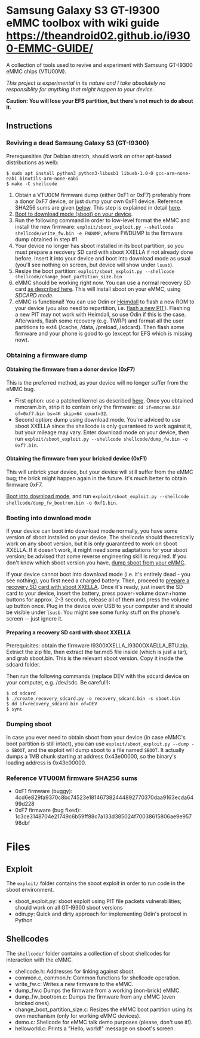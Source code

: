 # Samsung Galaxy S3 GT-I9300 eMMC toolbox with wiki guide https://theandroid02.github.io/i9300-EMMC-GUIDE/


A collection of tools used to revive and experiment with Samsung GT-I9300 eMMC chips (VTU00M).

*This project is experimental in its nature and I take absolutely no responsiblity for anything that might happen to your device.*

**Caution: You will lose your EFS partition, but there's not much to do about it.**

## Instructions

### Reviving a dead Samsung Galaxy S3 (GT-I9300)

Prerequesities (for Debian stretch, should work on other apt-based distributions as well):
```shell
$ sudo apt install python3 python3-libusb1 libusb-1.0-0 gcc-arm-none-eabi binutils-arm-none-eabi
$ make -C shellcode
```

1. Obtain a VTU00M firmware dump (either 0xF1 or 0xF7) preferably from a donor 0xF7 device, or just dump your own 0xF1 device. Reference SHA256 sums are given [below](#reference-vtu00m-firmware-sha256-sums). This step is explained in detail [here](#obtaining-a-firmware-dump).
2. [Boot to download mode (sboot) on your device](#booting-into-download-mode).
3. Run the following command in order to low-level format the eMMC and install the new firmware:
	`exploit/sboot_exploit.py --shellcode shellcode/write_fw.bin -e FWDUMP`,
    where FWDUMP is the firmware dump obtained in step #1.
4. Your device no longer has sboot installed in its boot partition, so you must prepare a recovery SD card with sboot XXELLA if not already done before. Insert it into your device and boot into download mode as usual (you'll see nothing on screen, but device will show under `lsusb`).
5. Resize the boot partition:
	`exploit/sboot_exploit.py --shellcode shellcode/change_boot_partition_size.bin`
6. eMMC should be working right now. You can use a normal recovery SD card [as described here](https://forum.xda-developers.com/galaxy-s3/general/galaxy-s-iii-gt-i9300-hard-brick-fix-t1916796). This will install sboot on your eMMC, using *SDCARD mode*.
7. eMMC is functional! You can use Odin or [Heimdall](https://github.com/Benjamin-Dobell/Heimdall) to flash a new ROM to your device (you also need to repartition, i.e. [flash a new PIT](https://forum.xda-developers.com/galaxy-s3/help/solved-pit-bricked-dead-problem-gt-t2535367)). Flashing a new PIT may not work with Heimdall, so use Odin if this is the case. Afterwards, flash some recovery (e.g. TWRP) and format all the user partitions to ext4 (/cache, /data, /preload, /sdcard). Then flash some firmware and your phone is good to go (except for EFS which is missing now).

### Obtaining a firmware dump

#### Obtaining the firmware from a donor device (0xF7)

This is the preferred method, as your device will no longer suffer from the eMMC bug.

* First option: use a patched kernel as described [here](https://forum.xda-developers.com/showpost.php?p=37936242&postcount=72). Once you obtained mmcram.bin, strip it to contain only the firmware: `dd if=mmcram.bin of=0xf7.bin bs=4K skip=64 count=32`.
* Second option: dump using download mode. You're adviced to use sboot XXELLA since the shellcode is only guaranteed to work against it, but your mileage may vary. Enter download mode on your device, then run `exploit/sboot_exploit.py --shellcode shellcode/dump_fw.bin -o 0xf7.bin`.


#### Obtaining the firmware from your bricked device (0xF1)

This will unbrick your device, but your device will still suffer from the eMMC bug; the brick might happen again in the future. It's much better to obtain firmware 0xF7.

[Boot into download mode](#booting-into-download-mode), and run `exploit/sboot_exploit.py --shellcode shellcode/dump_fw_bootrom.bin -o 0xf1.bin`.

### Booting into download mode

If your device can boot into download mode normally, you have some version of sboot installed on your device. The shellcode should theoretically work on any sboot version, but it is only guaranteed to work on sboot XXELLA. If it doesn't work, it might need some adaptations for your sboot version; be advised that some reverse engineering skill is required. If you don't know which sboot version you have, [dump sboot from your eMMC](#dumping-sboot).

If your device cannot boot into download mode (i.e. it's entirely dead - you see nothing), you first need a charged battery. Then, proceed to [prepare a recovery SD card with sboot XXELLA](#preparing-a-recovery-sd-card-with-sboot-xxella). Once it's ready, just insert the SD card to your device, insert the battery, press power+volume down+home buttons for approx. 2-3 seconds, release all of them and press the volume up button once. Plug in the device over USB to your computer and it should be visible under `lsusb`. You might see some funky stuff on the phone's screen -- just ignore it.

#### Preparing a recovery SD card with sboot XXELLA

Prerequisites: obtain the firmware I9300XXELLA_I9300OXAELLA_BTU.zip. Extract the zip file, then extract the tar.md5 file inside (which is just a tar), and grab sboot.bin. This is the relevant sboot version. Copy it inside the sdcard folder.

Then run the following commands (replace DEV with the sdcard device on your computer, e.g. /dev/sdc. Be careful!):

```shell
$ cd sdcard
$ ./create_recovery_sdcard.py -o recovery_sdcard.bin -s sboot.bin
$ dd if=recovery_sdcard.bin of=DEV
$ sync
```

### Dumping sboot

In case you ever need to obtain sboot from your device (in case eMMC's boot partition is still intact), you can use `exploit/sboot_exploit.py --dump -o SBOOT`, and the exploit will dump sboot to a file named `SBOOT`. It actually dumps a 1MB chunk starting at address 0x43e00000, so the binary's loading address is 0x43e00000.

### Reference VTU00M firmware SHA256 sums

* 0xF1 firmware (buggy): 4cd6e829fa9370c8bc74523e181467382444892770370daa9163ecda6499d228
* 0xF7 firmware (bug fixed): 1c3ce3148704e21749c6b59ff88c7a133d385024f70038615806ae9e95798dbf

# Files

## Exploit

The `exploit/` folder contains the sboot exploit in order to run code in the sboot environment.

* sboot_exploit.py: sboot exploit using PIT file packets vulnerabilities; should work on all GT-I9300 sboot versions
* odin.py: Quick and dirty approach for implementing Odin's protocol in Python

## Shellcodes

The `shellcode/` folder contains a collection of sboot shellcodes for interaction with the eMMC.

* shellcode.h: Addresses for linking against sboot.
* common.c, common.h: Common functions for shellcode operation.
* write_fw.c: Writes a new firmware to the eMMC.
* dump_fw.c Dumps the firmware from a working (non-brick) eMMC.
* dump_fw_bootrom.c: Dumps the firmware from any eMMC (even bricked ones).
* change_boot_partition_size.c: Resizes the eMMC boot partition using its own mechanism (only for working eMMC devices).
* demo.c: Shellcode for eMMC talk demo purposes (please, don't use it!).
* helloworld.c: Prints a "Hello, world!" message on sboot's screen.

